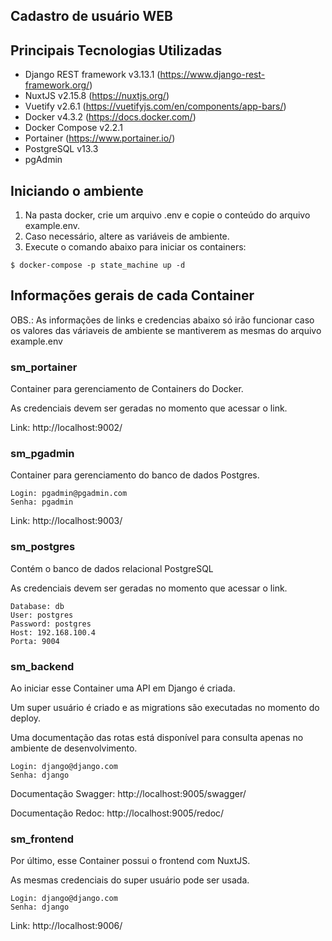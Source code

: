 ## Cadastro de usuário WEB

## Principais Tecnologias Utilizadas

* Django REST framework v3.13.1 (https://www.django-rest-framework.org/)
* NuxtJS v2.15.8 (https://nuxtjs.org/)
* Vuetify v2.6.1 (https://vuetifyjs.com/en/components/app-bars/)
* Docker v4.3.2 (https://docs.docker.com/)
* Docker Compose v2.2.1
* Portainer (https://www.portainer.io/)
* PostgreSQL v13.3
* pgAdmin

## Iniciando o ambiente

1. Na pasta docker, crie um arquivo .env e copie o conteúdo do arquivo example.env.
2. Caso necessário, altere as variáveis de ambiente.
3. Execute o comando abaixo para iniciar os containers:
```
$ docker-compose -p state_machine up -d
```

## Informações gerais de cada Container

OBS.: As informações de links e credencias abaixo só irão funcionar caso os valores das váriaveis de ambiente se mantiverem as mesmas do arquivo example.env

### sm_portainer
  Container para gerenciamento de Containers do Docker.
  
  As credenciais devem ser geradas no momento que acessar o link.
  
  Link: http://localhost:9002/
  
### sm_pgadmin
  Container para gerenciamento do banco de dados Postgres.
  ```
  Login: pgadmin@pgadmin.com
  Senha: pgadmin
  ```
  Link: http://localhost:9003/

### sm_postgres
  Contém o banco de dados relacional PostgreSQL
  
  As credenciais devem ser geradas no momento que acessar o link.
  ```
  Database: db
  User: postgres
  Password: postgres
  Host: 192.168.100.4
  Porta: 9004
  ```
### sm_backend
  Ao iniciar esse Container uma API em Django é criada.
  
  Um super usuário é criado e as migrations são executadas no momento do deploy.
  
  Uma documentação das rotas está disponível para consulta apenas no ambiente de desenvolvimento.
  ```
  Login: django@django.com
  Senha: django
  ```
  Documentação Swagger: http://localhost:9005/swagger/
  
  Documentação Redoc: http://localhost:9005/redoc/
  
### sm_frontend
  Por último, esse Container possui o frontend com NuxtJS.
  
  As mesmas credenciais do super usuário pode ser usada.
  
  ```
  Login: django@django.com
  Senha: django
  ```
  
  Link: http://localhost:9006/
